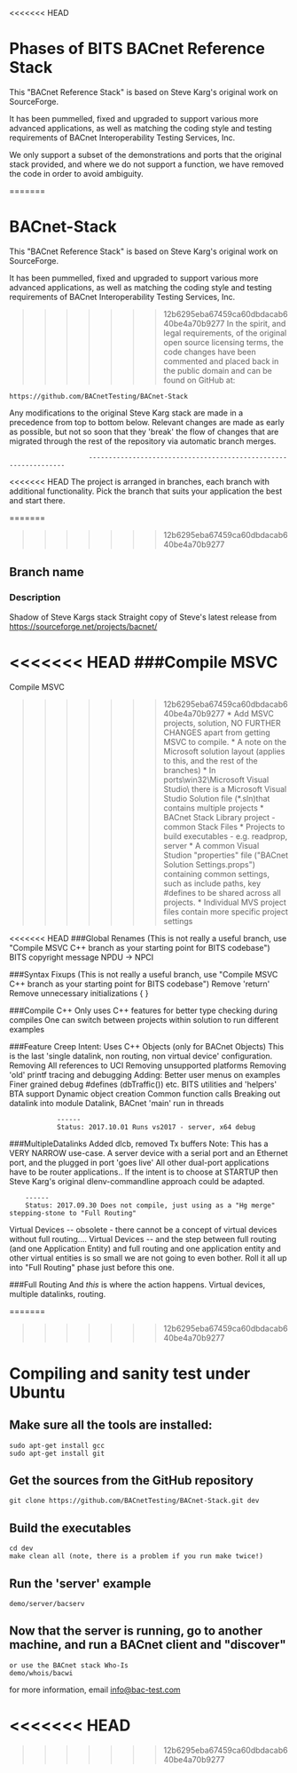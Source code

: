 <<<<<<< HEAD
# Phases of BITS BACnet Reference Stack

This "BACnet Reference Stack" is based on Steve Karg's original work on SourceForge.

It has been pummelled, fixed and upgraded to support various more advanced applications, as well as 
matching the coding style and testing requirements of BACnet Interoperability Testing Services, Inc.

We only support a subset of the demonstrations and ports that the original stack provided, and where
we do not support a function, we have removed the code in order to avoid ambiguity.

=======
# BACnet-Stack

This "BACnet Reference Stack" is based on Steve Karg's original work on SourceForge.

It has been pummelled, fixed and upgraded to support various more advanced applications, as well as
matching the coding style and testing requirements of BACnet Interoperability Testing Services, Inc.

>>>>>>> 12b6295eba67459ca60dbdacab640be4a70b9277
In the spirit, and legal requirements, of the original open source licensing terms, the code changes
have been commented and placed back in the public domain and can be found on GitHub at:

    https://github.com/BACnetTesting/BACnet-Stack

Any modifications to the original Steve Karg stack are made in a precedence from top to bottom below.
Relevant changes are made as early as possible, but not so soon that they 'break' the flow of changes
that are migrated through the rest of the repository via automatic branch merges.

                        ----------------------------------------------------------------

<<<<<<< HEAD
The project is arranged in branches, each branch with additional functionality. Pick the branch that
suits your application the best and start there.

=======
>>>>>>> 12b6295eba67459ca60dbdacab640be4a70b9277
## Branch name
### Description

Shadow of Steve Kargs stack
    Straight copy of Steve's latest release from https://sourceforge.net/projects/bacnet/

<<<<<<< HEAD
###Compile MSVC
=======
Compile MSVC
>>>>>>> 12b6295eba67459ca60dbdacab640be4a70b9277
    * Add MSVC projects, solution, NO FURTHER CHANGES apart from getting MSVC to compile.
    * A note on the Microsoft solution layout (applies to this, and the rest of the branches)
        * In ports\win32\Microsoft Visual Studio\ there is a Microsoft Visual Studio Solution file (*.sln)that contains multiple projects
            * BACnet Stack Library project - common Stack Files
            * Projects to build executables - e.g. readprop, server
        * A common Visual Studion "properties" file ("BACnet Solution Settings.props") containing common settings, such as include paths, key #defines to be shared across all projects.
        * Individual MVS project files contain more specific project settings

<<<<<<< HEAD
###Global Renames
	(This is not really a useful branch, use "Compile MSVC C++ branch as your starting point for BITS codebase")
	BITS copyright message
	NPDU -> NPCI

###Syntax Fixups
	(This is not really a useful branch, use "Compile MSVC C++ branch as your starting point for BITS codebase")
	Remove 'return'
	Remove unnecessary initializations
	{ }

###Compile C++
	Only uses C++ features for better type checking during compiles
	One can switch between projects within solution to run different examples

###Feature Creep
	Intent:
		Uses C++ Objects (only for BACnet Objects)
		This is the last 'single datalink, non routing, non virtual device' configuration.
	Removing
		All references to UCI
		Removing unsupported platforms
		Removing 'old' printf tracing and debugging
	Adding:
		Better user menus on examples
		Finer grained debug #defines (dbTraffic()) etc.
        BITS utilities and 'helpers'
        BTA support
		Dynamic object creation
		Common function calls
		Breaking out datalink into module
		Datalink, BACnet 'main' run in threads

				------
				Status: 2017.10.01 Runs vs2017 - server, x64 debug

###MultipleDatalinks
	Added dlcb, removed Tx buffers
    Note: This has a VERY NARROW use-case. A server device with a serial port and an Ethernet port, and the plugged in port 'goes live'
    All other dual-port applications have to be router applications..
    If the intent is to choose at STARTUP then Steve Karg's original dlenv-commandline approach could be adapted.

		------
		Status: 2017.09.30 Does not compile, just using as a "Hg merge" stepping-stone to "Full Routing"

Virtual Devices
	-- obsolete - there cannot be a concept of virtual devices without full routing.... Virtual Devices
	-- and the step between full routing (and one Application Entity) and full routing and one application entity and other virtual entities is so small we are not going to even bother. Roll it all up into "Full Routing" phase just before this one.

###Full Routing
    And _this_ is where the action happens. Virtual devices, multiple datalinks, routing.

=======
>>>>>>> 12b6295eba67459ca60dbdacab640be4a70b9277

# Compiling and sanity test under Ubuntu

## Make sure all the tools are installed:
    sudo apt-get install gcc
    sudo apt-get install git

## Get the sources from the GitHub repository
    git clone https://github.com/BACnetTesting/BACnet-Stack.git dev

## Build the executables
    cd dev
    make clean all (note, there is a problem if you run make twice!)

## Run the 'server' example
    demo/server/bacserv

## Now that the server is running, go to another machine, and run a BACnet client and "discover"
    or use the BACnet stack Who-Is
    demo/whois/bacwi

for more information, email info@bac-test.com

<<<<<<< HEAD
=======



>>>>>>> 12b6295eba67459ca60dbdacab640be4a70b9277
